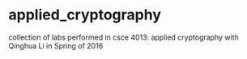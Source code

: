 # applied_cryptography
collection of labs performed in csce 4013: applied cryptography with Qinghua Li in Spring of 2016
